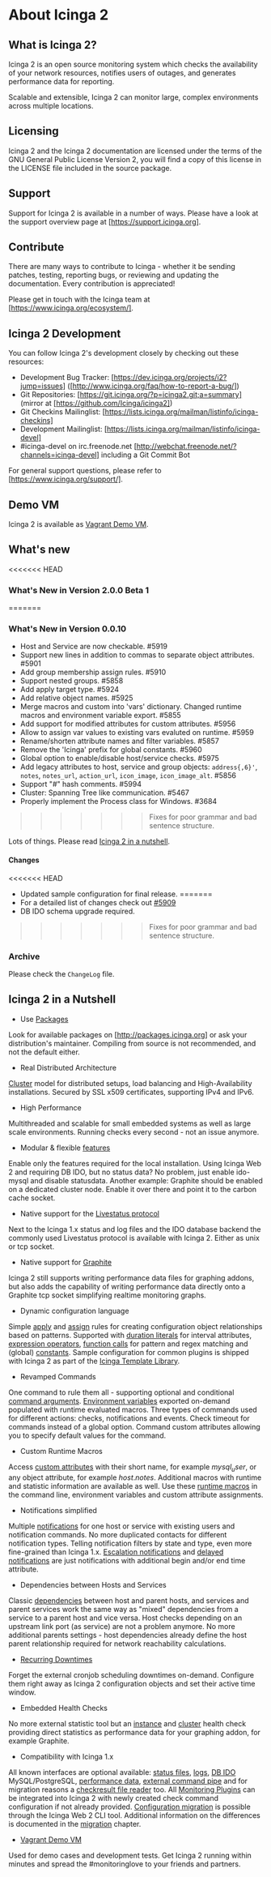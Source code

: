 # <a id="about-icinga2"></a> About Icinga 2

## <a id="what-is-icinga2"></a> What is Icinga 2?

Icinga 2 is an open source monitoring system which checks the availability of your
network resources, notifies users of outages, and generates performance data for reporting.

Scalable and extensible, Icinga 2 can monitor large, complex environments across
multiple locations.

## <a id="licensing"></a> Licensing

Icinga 2 and the Icinga 2 documentation are licensed under the terms of the GNU
General Public License Version 2, you will find a copy of this license in the
LICENSE file included in the source package.

## <a id="support"></a> Support

Support for Icinga 2 is available in a number of ways. Please have a look at
the support overview page at [https://support.icinga.org].

## <a id="contribute"></a> Contribute

There are many ways to contribute to Icinga - whether it be sending patches, testing,
reporting bugs, or reviewing and updating the documentation. Every contribution
is appreciated!

Please get in touch with the Icinga team at [https://www.icinga.org/ecosystem/].

## <a id="development"></a> Icinga 2 Development

You can follow Icinga 2's development closely by checking
out these resources:

* Development Bug Tracker: [https://dev.icinga.org/projects/i2?jump=issues] ([http://www.icinga.org/faq/how-to-report-a-bug/])
* Git Repositories: [https://git.icinga.org/?p=icinga2.git;a=summary] (mirror at [https://github.com/Icinga/icinga2])
* Git Checkins Mailinglist: [https://lists.icinga.org/mailman/listinfo/icinga-checkins]
* Development Mailinglist: [https://lists.icinga.org/mailman/listinfo/icinga-devel]
* \#icinga-devel on irc.freenode.net [http://webchat.freenode.net/?channels=icinga-devel] including a Git Commit Bot

For general support questions, please refer to [https://www.icinga.org/support/].

## <a id="demo-vm"></a> Demo VM

Icinga 2 is available as [Vagrant Demo VM](#vagrant).

## <a id="whats-new"></a> What's new

<<<<<<< HEAD
### What's New in Version 2.0.0 Beta 1
=======
### What's New in Version 0.0.10

* Host and Service are now checkable. #5919
* Support new lines in addition to commas to separate object attributes. #5901
* Add group membership assign rules. #5910
* Support nested groups. #5858
* Add apply target type. #5924
* Add relative object names. #5925
* Merge macros and custom into 'vars' dictionary. Changed runtime macros and environment variable export. #5855
* Add support for modified attributes for custom attributes. #5956
* Allow to assign var values to existing vars evaluted on runtime. #5959
* Rename/shorten attribute names and filter variables. #5857 
* Remove the 'Icinga' prefix for global constants. #5960
* Global option to enable/disable host/service checks. #5975
* Add legacy attributes to host, service and group objects: `address{,6}'`, `notes`, `notes_url`, `action_url`, `icon_image`, `icon_image_alt`. #5856
* Support "#" hash comments. #5994
* Cluster: Spanning Tree like communication. #5467
* Properly implement the Process class for Windows. #3684
>>>>>>> Fixes for poor grammar and bad sentence structure.

Lots of things. Please read [Icinga 2 in a nutshell](#icinga2-in-a-nutshell).

#### Changes

<<<<<<< HEAD
* Updated sample configuration for final release.
=======
* For a detailed list of changes check out [#5909](https://dev.icinga.org/issues/5909)
* DB IDO schema upgrade required.
>>>>>>> Fixes for poor grammar and bad sentence structure.

### Archive

Please check the `ChangeLog` file.

## <a id="icinga2-in-a-nutshell"></a> Icinga 2 in a Nutshell

* Use [Packages](#getting-started)

Look for available packages on [http://packages.icinga.org] or ask your distribution's maintainer.
Compiling from source is not recommended, and not the default either.

* Real Distributed Architecture

[Cluster](#distributed-monitoring-high-availability) model for distributed setups, load balancing
and High-Availability installations. Secured by SSL x509 certificates, supporting IPv4 and IPv6.

* High Performance

Multithreaded and scalable for small embedded systems as well as large scale environments.
Running checks every second - not an issue anymore.

* Modular & flexible [features](#features)

Enable only the features required for the local installation. Using Icinga Web 2 and requiring
DB IDO, but no status data? No problem, just enable ido-mysql and disable statusdata.
Another example: Graphite should be enabled on a dedicated cluster node. Enable it over there
and point it to the carbon cache socket.

* Native support for the [Livestatus protocol](#setting-up-livestatus)

Next to the Icinga 1.x status and log files and the IDO database backend the commonly used
Livestatus protocol is available with Icinga 2. Either as unix or tcp socket.

* Native support for [Graphite](#graphite-carbon-cache-writer)

Icinga 2 still supports writing performance data files for graphing addons, but also adds the
capability of writing performance data directly onto a Graphite tcp socket simplifying realtime
monitoring graphs.

* Dynamic configuration language

Simple [apply](#using-apply) and [assign](#group-assign) rules for creating configuration object
relationships based on patterns. Supported with [duration literals](#duration-literals) for interval
attributes, [expression operators](#expression-operators), [function calls](#function-calls) for
pattern and regex matching and (global) [constants](#constants).
Sample configuration for common plugins is shipped with Icinga 2 as
part of the [Icinga Template Library](#itl).

* Revamped Commands

One command to rule them all - supporting optional and conditional [command arguments](#commands-arguments).
[Environment variables](#command-environment-variables) exported on-demand populated with
runtime evaluated macros.
Three types of commands used for different actions: checks, notifications and events.
Check timeout for commands instead of a global option. Command custom attributes allowing
you to specify default values for the command.

* Custom Runtime Macros

Access [custom attributes](#custom-attributes) with their short name, for example $mysql_user$,
or any object attribute, for example $host.notes$. Additional macros with runtime and statistic
information are available as well. Use these [runtime macros](#runtime-custom-attributes) in
the command line, environment variables and custom attribute assignments.

* Notifications simplified

Multiple [notifications](#notifications) for one host or service with existing users
and notification commands. No more duplicated contacts for different notification types.
Telling notification filters by state and type, even more fine-grained than Icinga 1.x.
[Escalation notifications](#notification-escalations) and [delayed notifications](#first-notification-delay)
are just notifications with additional begin and/or end time attribute.

* Dependencies between Hosts and Services

Classic [dependencies](#dependencies) between host and parent hosts, and services and parent services work the
same way as "mixed" dependencies from a service to a parent host and vice versa. Host checks
depending on an upstream link port (as service) are not a problem anymore.
No more additional parents settings - host dependencies already define the host parent relationship
required for network reachability calculations.

* [Recurring Downtimes](#recurring-downtimes)

Forget the external cronjob scheduling downtimes on-demand. Configure them right away as Icinga 2
configuration objects and set their active time window.

* Embedded Health Checks

No more external statistic tool but an [instance](#itl-icinga) and [cluster](#itl-cluster) health
check providing direct statistics as performance data for your graphing addon, for example Graphite.

* Compatibility with Icinga 1.x

All known interfaces are optional available: [status files](#status-data), [logs](#compat-logging),
[DB IDO](#configuring-ido) MySQL/PostgreSQL, [performance data](#performance-data),
[external command pipe](#external-commands) and for migration reasons a
[checkresult file reader](#check-result-files) too.
All [Monitoring Plugins](#setting-up-check-plugins) can be integrated into Icinga 2 with
newly created check command configuration if not already provided.
[Configuration migration](#configuration-migration) is possible through the Icinga Web 2 CLI tool.
Additional information on the differences is documented in the [migration](#differences-1x-2) chapter.

* [Vagrant Demo VM](#vagrant)

Used for demo cases and development tests. Get Icinga 2 running within minutes and spread the #monitoringlove
to your friends and partners.




